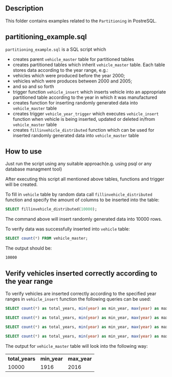 ## Description
This folder contains examples related to the `Partitioning` in PostreSQL.

## partitioning_example.sql
`partitioning_example.sql` is a SQL script which
* creates parent `vehicle_master` table for partitioned tables
* creates partitioned tables which inherit `vehicle_master` table. Each table stores data according to the year range, e.g.:
 * vehicles which were produced before the year 2000;
 * vehicles which were produces between 2000 and 2005;
 * and so and so forth
* trigger function `vehicle_insert` which inserts vehicle into an appropriate partitioned table according to the year in which it was manufactured
* creates function for inserting randomly generated data into `vehicle_master` table
* creates trigger `vehicle_year_trigger` which executes `vehicle_insert` function when vehicle is being inserted, updated or deleted in/from `vehicle_master` table
* creates `fillinvehicle_distributed` function which can be used for inserted randomly generated data into `vehicle_master` table

## How to use
Just run the script using any suitable approach(e.g. using psql or any database managment tool)

After executing this script all mentioned above tables, functions and trigger will be created.

To fill in `vehicle` table by random data call `fillinvehicle_distributed` function and specify the amount of columns to be inserted into the table:
```sql
SELECT fillinvehicle_distributed(10000);
```

The command above will insert randomly generated data into 10000 rows.

To verify data was successfully inserted into `vehicle` table:
```sql
SELECT count(*) FROM vehicle_master;
```

The output should be:
```
10000
```

## Verify vehicles inserted correctly according to the year range
To verify vehicles are inserted correctly according to the specified year ranges in `vehicle_insert` function the following queries can be used:
```sql
SELECT count(*) as total_years, min(year) as min_year, max(year) as max_year FROM vehicle_master;

SELECT count(*) as total_years, min(year) as min_year, max(year) as max_year FROM vehicle_before_2000;

SELECT count(*) as total_years, min(year) as min_year, max(year) as max_year  FROM vehicle_2000_2005;

SELECT count(*) as total_years, min(year) as min_year, max(year) as max_year  FROM vehicle_2006_2016;
```

The output for `vehicle_master` table will look into the following way:
<table>
	<th>total_years</th>
	<th>min_year</th>
	<th>max_year</th>
	<tr>
		<td>10000</td>
		<td>1916</td>
		<td>2016</td>
	</tr>
</table>